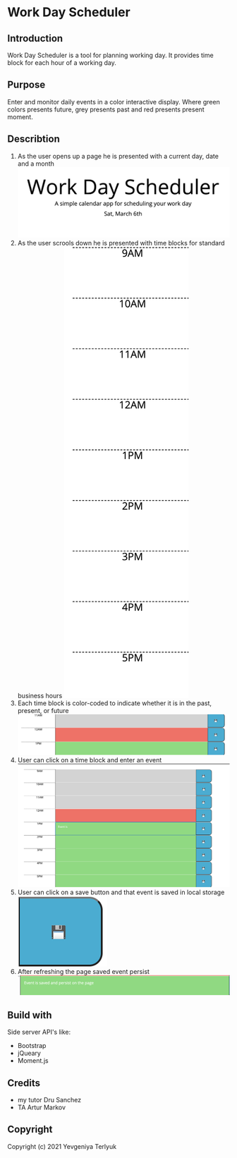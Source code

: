 # Work Day Scheduler 

## Introduction
Work Day Scheduler is a tool for planning working day. It provides time block for each hour of a working day.

## Purpose
Enter and monitor daily events in a color interactive display. Where green colors presents future, grey presents past and red presents present moment. 

## Describtion
1. As the user opens up a page he is presented with a current day, date and a month
![](./assets/images/1.png)
2. As the user scrools down he is presented with time blocks for standard business hours
![](./assets/images/2.png)
3. Each time block is color-coded to indicate whether it is in the past, present, or future
![](./assets/images/3.png)
4. User can click on a time block and enter an event
![](./assets/images/4.png)
5. User can click on a save button and that event is saved in local storage
![](./assets/images/5.png)
6. After refreshing the page saved event persist
![](./assets/images/6.png)

## Build with
Side server API's like:
- Bootstrap
- jQueary
- Moment.js 

## Credits
- my tutor Dru Sanchez
- TA Artur Markov

## Copyright
Copyright (c) 2021 Yevgeniya Terlyuk

